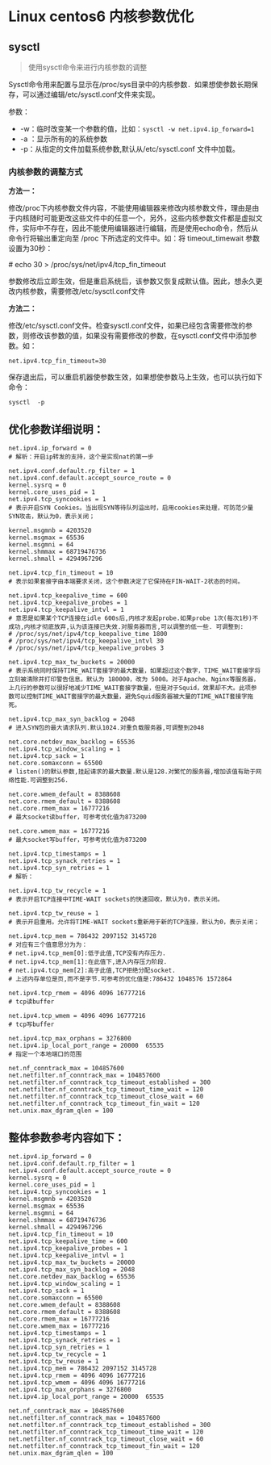 # Linux centos6 内核参数优化

## sysctl

> 使用sysctl命令来进行内核参数的调整

Sysctl命令用来配置与显示在/proc/sys目录中的内核参数．如果想使参数长期保存，可以通过编辑/etc/sysctl.conf文件来实现。

参数：

- -w：临时改变某一个参数的值，比如：`sysctl -w net.ipv4.ip_forward=1`
- -a ：显示所有的的系统参数
- -p：从指定的文件加载系统参数,默认从/etc/sysctl.conf 文件中加载。

### 内核参数的调整方式

**方法一：**

修改/proc下内核参数文件内容，不能使用编辑器来修改内核参数文件，理由是由于内核随时可能更改这些文件中的任意一个，另外，这些内核参数文件都是虚拟文件，实际中不存在，因此不能使用编辑器进行编辑，而是使用echo命令，然后从命令行将输出重定向至 /proc 下所选定的文件中。如：将 timeout_timewait 参数设置为30秒：

\# echo 30 > /proc/sys/net/ipv4/tcp_fin_timeout

参数修改后立即生效，但是重启系统后，该参数又恢复成默认值。因此，想永久更改内核参数，需要修改/etc/sysctl.conf文件

 **方法二：**

修改/etc/sysctl.conf文件。检查sysctl.conf文件，如果已经包含需要修改的参数，则修改该参数的值，如果没有需要修改的参数，在sysctl.conf文件中添加参数。如：

```shell
net.ipv4.tcp_fin_timeout=30
```

保存退出后，可以重启机器使参数生效，如果想使参数马上生效，也可以执行如下命令：

 ```
sysctl  -p
 ```

## 优化参数详细说明：

```shell
net.ipv4.ip_forward = 0
# 解析：开启ip转发的支持，这个是实现nat的第一步

net.ipv4.conf.default.rp_filter = 1
net.ipv4.conf.default.accept_source_route = 0
kernel.sysrq = 0
kernel.core_uses_pid = 1
net.ipv4.tcp_syncookies = 1
# 表示开启SYN Cookies。当出现SYN等待队列溢出时，启用cookies来处理，可防范少量SYN攻击，默认为0，表示关闭；

kernel.msgmnb = 4203520
kernel.msgmax = 65536
kernel.msgmni = 64
kernel.shmmax = 68719476736
kernel.shmall = 4294967296

net.ipv4.tcp_fin_timeout = 10
# 表示如果套接字由本端要求关闭，这个参数决定了它保持在FIN-WAIT-2状态的时间。

net.ipv4.tcp_keepalive_time = 600
net.ipv4.tcp_keepalive_probes = 1
net.ipv4.tcp_keepalive_intvl = 1
# 意思是如果某个TCP连接在idle 600s后,内核才发起probe.如果probe 1次(每次1秒)不成功,内核才彻底放弃,认为该连接已失效.对服务器而言,可以调整的低一些. 可调整到: 
# /proc/sys/net/ipv4/tcp_keepalive_time 1800 
# /proc/sys/net/ipv4/tcp_keepalive_intvl 30 
# /proc/sys/net/ipv4/tcp_keepalive_probes 3

net.ipv4.tcp_max_tw_buckets = 20000
# 表示系统同时保持TIME_WAIT套接字的最大数量，如果超过这个数字，TIME_WAIT套接字将立刻被清除并打印警告信息。默认为 180000，改为 5000。对于Apache、Nginx等服务器，上几行的参数可以很好地减少TIME_WAIT套接字数量，但是对于Squid，效果却不大。此项参数可以控制TIME_WAIT套接字的最大数量，避免Squid服务器被大量的TIME_WAIT套接字拖死。

net.ipv4.tcp_max_syn_backlog = 2048
# 进入SYN包的最大请求队列.默认1024.对重负载服务器,可调整到2048

net.core.netdev_max_backlog = 65536
net.ipv4.tcp_window_scaling = 1
net.ipv4.tcp_sack = 1
net.core.somaxconn = 65500
# listen()的默认参数,挂起请求的最大数量.默认是128.对繁忙的服务器,增加该值有助于网络性能.可调整到256.

net.core.wmem_default = 8388608
net.core.rmem_default = 8388608
net.core.rmem_max = 16777216
# 最大socket读buffer，可参考优化值为873200

net.core.wmem_max = 16777216
# 最大socket写buffer，可参考优化值为873200

net.ipv4.tcp_timestamps = 1
net.ipv4.tcp_synack_retries = 1
net.ipv4.tcp_syn_retries = 1
# 解析：

net.ipv4.tcp_tw_recycle = 1
# 表示开启TCP连接中TIME-WAIT sockets的快速回收，默认为0，表示关闭。

net.ipv4.tcp_tw_reuse = 1
# 表示开启重用。允许将TIME-WAIT sockets重新用于新的TCP连接，默认为0，表示关闭；

net.ipv4.tcp_mem = 786432 2097152 3145728
# 对应有三个值意思分为为：
# net.ipv4.tcp_mem[0]:低于此值,TCP没有内存压力. 
# net.ipv4.tcp_mem[1]:在此值下,进入内存压力阶段. 
# net.ipv4.tcp_mem[2]:高于此值,TCP拒绝分配socket. 
# 上述内存单位是页,而不是字节.可参考的优化值是:786432 1048576 1572864

net.ipv4.tcp_rmem = 4096 4096 16777216
# tcp读buffer

net.ipv4.tcp_wmem = 4096 4096 16777216
# tcp写buffer

net.ipv4.tcp_max_orphans = 3276800
net.ipv4.ip_local_port_range = 20000  65535
# 指定一个本地端口的范围

net.nf_conntrack_max = 104857600
net.netfilter.nf_conntrack_max = 104857600
net.netfilter.nf_conntrack_tcp_timeout_established = 300
net.netfilter.nf_conntrack_tcp_timeout_time_wait = 120
net.netfilter.nf_conntrack_tcp_timeout_close_wait = 60
net.netfilter.nf_conntrack_tcp_timeout_fin_wait = 120
net.unix.max_dgram_qlen = 100
```

## 整体参数参考内容如下：

```shell
net.ipv4.ip_forward = 0
net.ipv4.conf.default.rp_filter = 1
net.ipv4.conf.default.accept_source_route = 0
kernel.sysrq = 0
kernel.core_uses_pid = 1
net.ipv4.tcp_syncookies = 1
kernel.msgmnb = 4203520
kernel.msgmax = 65536
kernel.msgmni = 64
kernel.shmmax = 68719476736
kernel.shmall = 4294967296
net.ipv4.tcp_fin_timeout = 10
net.ipv4.tcp_keepalive_time = 600
net.ipv4.tcp_keepalive_probes = 1
net.ipv4.tcp_keepalive_intvl = 1
net.ipv4.tcp_max_tw_buckets = 20000
net.ipv4.tcp_max_syn_backlog = 2048
net.core.netdev_max_backlog = 65536
net.ipv4.tcp_window_scaling = 1
net.ipv4.tcp_sack = 1
net.core.somaxconn = 65500
net.core.wmem_default = 8388608
net.core.rmem_default = 8388608
net.core.rmem_max = 16777216
net.core.wmem_max = 16777216
net.ipv4.tcp_timestamps = 1
net.ipv4.tcp_synack_retries = 1
net.ipv4.tcp_syn_retries = 1
net.ipv4.tcp_tw_recycle = 1
net.ipv4.tcp_tw_reuse = 1
net.ipv4.tcp_mem = 786432 2097152 3145728
net.ipv4.tcp_rmem = 4096 4096 16777216
net.ipv4.tcp_wmem = 4096 4096 16777216
net.ipv4.tcp_max_orphans = 3276800
net.ipv4.ip_local_port_range = 20000  65535

net.nf_conntrack_max = 104857600
net.netfilter.nf_conntrack_max = 104857600
net.netfilter.nf_conntrack_tcp_timeout_established = 300
net.netfilter.nf_conntrack_tcp_timeout_time_wait = 120
net.netfilter.nf_conntrack_tcp_timeout_close_wait = 60
net.netfilter.nf_conntrack_tcp_timeout_fin_wait = 120
net.unix.max_dgram_qlen = 100
```

